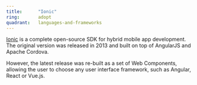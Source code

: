 ```yaml
---
title:      "Ionic"
ring:       adopt
quadrant:   languages-and-frameworks
---
```


[Ionic](https://ionicframework.com/) is a complete open-source SDK for hybrid mobile app development. The original version was released in 2013 and built on top of AngularJS and Apache Cordova. 

However, the latest release was re-built as a set of Web Components, allowing the user to choose any user interface framework, such as Angular, React or Vue.js.
